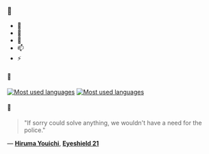 ### 👋

- 🔭
- 🌱
- 💬
- 📫
- ⚡

#### 🧏

[![Most used languages](https://github-readme-stats-aynah.vercel.app/api/top-langs/?username=aynh&theme=solarized-dark&langs_count=6&layout=compact&hide_title=true)](https://github.com/anuraghazra/github-readme-stats#gh-dark-mode-only)
[![Most used languages](https://github-readme-stats-aynah.vercel.app/api/top-langs/?username=aynh&theme=solarized-light&langs_count=6&layout=compact&hide_title=true)](https://github.com/anuraghazra/github-readme-stats#gh-light-mode-only)

#### 💬

> "If sorry could solve anything, we wouldn't have a need for the police."

&mdash; [**Hiruma Youichi**](https://myanimelist.net/character.php?q=Hiruma%20Youichi&cat=character), [**Eyeshield 21**](https://myanimelist.net/search/all?q=Eyeshield%2021&cat=all)

